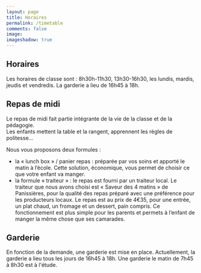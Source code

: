 ```yaml
---
layout: page
title: Horaires
permalink: /timetable
comments: false
image: 
imageshadow: true
---
```


## Horaires

Les horaires de classe sont : 8h30h-11h30, 13h30-16h30, les lundis, mardis, jeudis et vendredis.
La garderie a lieu de 16h45 à 18h.

## Repas de midi

Le repas de midi fait partie intégrante de la vie de la classe et de la pédagogie.  
Les enfants mettent la table et la rangent, apprennent les règles de politesse…

Nous vous proposons deux formules : 
- la « lunch box » / panier repas : préparée par vos soins et apporté le matin à l’école.  Cette solution, économique, vous permet de choisir ce que votre enfant va manger.
- la formule « traiteur » : le repas est fourni par un traiteur local. Le traiteur que nous avons choisi est « Saveur des 4 matins » de Panissières, pour la qualité des repas préparé avec une préférence pour les producteurs locaux. Le repas est au prix de 4€35, pour une entrée, un plat chaud, un fromage et un dessert, pain compris. Ce fonctionnement est plus simple pour les parents et permets à l’enfant de manger la même chose que ses camarades.

## Garderie

En fonction de la demande, une garderie est mise en place. Actuellement, la garderie a lieu tous les jours de 16h45 à 18h. Une garderie le matin de 7h45 à 8h30 est à l'étude.
